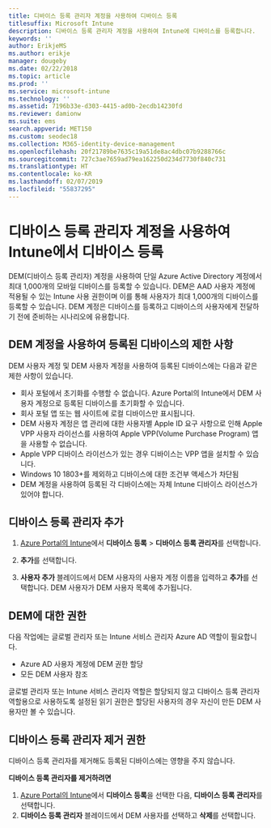 ```yaml
---
title: 디바이스 등록 관리자 계정을 사용하여 디바이스 등록
titlesuffix: Microsoft Intune
description: 디바이스 등록 관리자 계정을 사용하여 Intune에 디바이스를 등록합니다.
keywords: ''
author: ErikjeMS
ms.author: erikje
manager: dougeby
ms.date: 02/22/2018
ms.topic: article
ms.prod: ''
ms.service: microsoft-intune
ms.technology: ''
ms.assetid: 7196b33e-d303-4415-ad0b-2ecdb14230fd
ms.reviewer: damionw
ms.suite: ems
search.appverid: MET150
ms.custom: seodec18
ms.collection: M365-identity-device-management
ms.openlocfilehash: 20f21789be7635c19a51de8ac4dbc07b9288766c
ms.sourcegitcommit: 727c3ae7659ad79ea162250d234d7730f840c731
ms.translationtype: HT
ms.contentlocale: ko-KR
ms.lasthandoff: 02/07/2019
ms.locfileid: "55837295"
---
```

# <a name="enroll-devices-in-intune-by-using-a-device-enrollment-manager-account"></a>디바이스 등록 관리자 계정을 사용하여 Intune에서 디바이스 등록

DEM(디바이스 등록 관리자) 계정을 사용하여 단일 Azure Active Directory 계정에서 최대 1,000개의 모바일 디바이스를 등록할 수 있습니다. DEM은 AAD 사용자 계정에 적용될 수 있는 Intune 사용 권한이며 이를 통해 사용자가 최대 1,000개의 디바이스를 등록할 수 있습니다. DEM 계정은 디바이스를 등록하고 디바이스의 사용자에게 전달하기 전에 준비하는 시나리오에 유용합니다.

## <a name="limitations-of-devices-that-are-enrolled-with-a-dem-account"></a>DEM 계정을 사용하여 등록된 디바이스의 제한 사항

DEM 사용자 계정 및 DEM 사용자 계정을 사용하여 등록된 디바이스에는 다음과 같은 제한 사항이 있습니다.

  - 회사 포털에서 초기화를 수행할 수 없습니다. Azure Portal의 Intune에서 DEM 사용자 계정으로 등록된 디바이스를 초기화할 수 있습니다.
  - 회사 포털 앱 또는 웹 사이트에 로컬 디바이스만 표시됩니다.
  - DEM 사용자 계정은 앱 관리에 대한 사용자별 Apple ID 요구 사항으로 인해 Apple VPP 사용자 라이선스를 사용하여 Apple VPP(Volume Purchase Program) 앱을 사용할 수 없습니다.
  - Apple VPP 디바이스 라이선스가 있는 경우 디바이스는 VPP 앱을 설치할 수 있습니다.
  - Windows 10 1803+를 제외하고 디바이스에 대한 조건부 액세스가 차단됨
  - DEM 계정을 사용하여 등록된 각 디바이스에는 자체 Intune 디바이스 라이선스가 있어야 합니다.


## <a name="add-a-device-enrollment-manager"></a>디바이스 등록 관리자 추가

1.  [Azure Portal의 Intune](https://aka.ms/intuneportal)에서 **디바이스 등록** > **디바이스 등록 관리자**를 선택합니다.

2.  **추가**를 선택합니다.

3.  **사용자 추가** 블레이드에서 DEM 사용자의 사용자 계정 이름을 입력하고 **추가**를 선택합니다. DEM 사용자가 DEM 사용자 목록에 추가됩니다.

## <a name="permissions-for-dem"></a>DEM에 대한 권한

다음 작업에는 글로벌 관리자 또는 Intune 서비스 관리자 Azure AD 역할이 필요합니다.
- Azure AD 사용자 계정에 DEM 권한 할당
- 모든 DEM 사용자 참조

글로벌 관리자 또는 Intune 서비스 관리자 역할은 할당되지 않고 디바이스 등록 관리자 역할용으로 사용하도록 설정된 읽기 권한은 할당된 사용자의 경우 자신이 만든 DEM 사용자만 볼 수 있습니다.


## <a name="remove-device-enrollment-manager-permissions"></a>디바이스 등록 관리자 제거 권한

디바이스 등록 관리자를 제거해도 등록된 디바이스에는 영향을 주지 않습니다.

**디바이스 등록 관리자를 제거하려면**

1. [Azure Portal의 Intune](https://aka.ms/intuneportal)에서 **디바이스 등록**을 선택한 다음, **디바이스 등록 관리자**를 선택합니다.
2. **디바이스 등록 관리자** 블레이드에서 DEM 사용자를 선택하고 **삭제**를 선택합니다.

